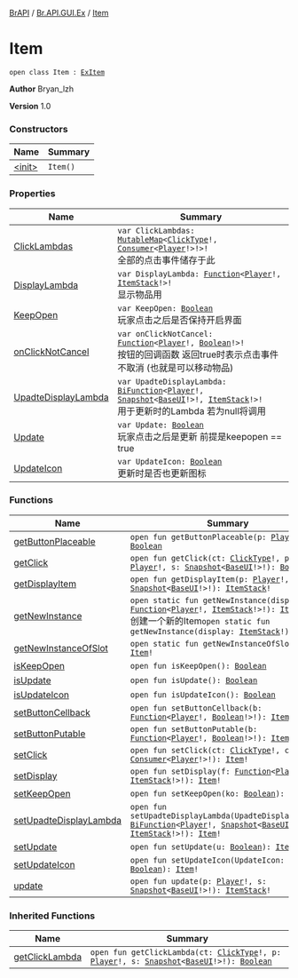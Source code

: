 [BrAPI](../../index.md) / [Br.API.GUI.Ex](../index.md) / [Item](./index.md)

# Item

`open class Item : `[`ExItem`](../-ex-item/index.md)

**Author**
Bryan_lzh

**Version**
1.0

### Constructors

| Name | Summary |
|---|---|
| [&lt;init&gt;](-init-.md) | `Item()` |

### Properties

| Name | Summary |
|---|---|
| [ClickLambdas](-click-lambdas.md) | `var ClickLambdas: `[`MutableMap`](https://kotlinlang.org/api/latest/jvm/stdlib/kotlin.collections/-mutable-map/index.html)`<`[`ClickType`](https://hub.spigotmc.org/javadocs/spigot/org/bukkit/event/inventory/ClickType.html)`!, `[`Consumer`](https://docs.oracle.com/javase/8/docs/api/java/util/function/Consumer.html)`<`[`Player`](https://hub.spigotmc.org/javadocs/spigot/org/bukkit/entity/Player.html)`!>!>!`<br>全部的点击事件储存于此 |
| [DisplayLambda](-display-lambda.md) | `var DisplayLambda: `[`Function`](https://docs.oracle.com/javase/8/docs/api/java/util/function/Function.html)`<`[`Player`](https://hub.spigotmc.org/javadocs/spigot/org/bukkit/entity/Player.html)`!, `[`ItemStack`](https://hub.spigotmc.org/javadocs/spigot/org/bukkit/inventory/ItemStack.html)`!>!`<br>显示物品用 |
| [KeepOpen](-keep-open.md) | `var KeepOpen: `[`Boolean`](https://kotlinlang.org/api/latest/jvm/stdlib/kotlin/-boolean/index.html)<br>玩家点击之后是否保持开启界面 |
| [onClickNotCancel](on-click-not-cancel.md) | `var onClickNotCancel: `[`Function`](https://docs.oracle.com/javase/8/docs/api/java/util/function/Function.html)`<`[`Player`](https://hub.spigotmc.org/javadocs/spigot/org/bukkit/entity/Player.html)`!, `[`Boolean`](https://kotlinlang.org/api/latest/jvm/stdlib/kotlin/-boolean/index.html)`!>!`<br>按钮的回调函数 返回true时表示点击事件不取消 (也就是可以移动物品) |
| [UpadteDisplayLambda](-upadte-display-lambda.md) | `var UpadteDisplayLambda: `[`BiFunction`](https://docs.oracle.com/javase/8/docs/api/java/util/function/BiFunction.html)`<`[`Player`](https://hub.spigotmc.org/javadocs/spigot/org/bukkit/entity/Player.html)`!, `[`Snapshot`](../-snapshot/index.md)`<`[`BaseUI`](../-base-u-i/index.md)`!>!, `[`ItemStack`](https://hub.spigotmc.org/javadocs/spigot/org/bukkit/inventory/ItemStack.html)`!>!`<br>用于更新时的Lambda 若为null将调用 |
| [Update](-update.md) | `var Update: `[`Boolean`](https://kotlinlang.org/api/latest/jvm/stdlib/kotlin/-boolean/index.html)<br>玩家点击之后是更新 前提是keepopen == true |
| [UpdateIcon](-update-icon.md) | `var UpdateIcon: `[`Boolean`](https://kotlinlang.org/api/latest/jvm/stdlib/kotlin/-boolean/index.html)<br>更新时是否也更新图标 |

### Functions

| Name | Summary |
|---|---|
| [getButtonPlaceable](get-button-placeable.md) | `open fun getButtonPlaceable(p: `[`Player`](https://hub.spigotmc.org/javadocs/spigot/org/bukkit/entity/Player.html)`!): `[`Boolean`](https://kotlinlang.org/api/latest/jvm/stdlib/kotlin/-boolean/index.html) |
| [getClick](get-click.md) | `open fun getClick(ct: `[`ClickType`](https://hub.spigotmc.org/javadocs/spigot/org/bukkit/event/inventory/ClickType.html)`!, p: `[`Player`](https://hub.spigotmc.org/javadocs/spigot/org/bukkit/entity/Player.html)`!, s: `[`Snapshot`](../-snapshot/index.md)`<`[`BaseUI`](../-base-u-i/index.md)`!>!): `[`Boolean`](https://kotlinlang.org/api/latest/jvm/stdlib/kotlin/-boolean/index.html) |
| [getDisplayItem](get-display-item.md) | `open fun getDisplayItem(p: `[`Player`](https://hub.spigotmc.org/javadocs/spigot/org/bukkit/entity/Player.html)`!, s: `[`Snapshot`](../-snapshot/index.md)`<`[`BaseUI`](../-base-u-i/index.md)`!>!): `[`ItemStack`](https://hub.spigotmc.org/javadocs/spigot/org/bukkit/inventory/ItemStack.html)`!` |
| [getNewInstance](get-new-instance.md) | `open static fun getNewInstance(display: `[`Function`](https://docs.oracle.com/javase/8/docs/api/java/util/function/Function.html)`<`[`Player`](https://hub.spigotmc.org/javadocs/spigot/org/bukkit/entity/Player.html)`!, `[`ItemStack`](https://hub.spigotmc.org/javadocs/spigot/org/bukkit/inventory/ItemStack.html)`!>!): `[`Item`](./index.md)`!`<br>创建一个新的Item`open static fun getNewInstance(display: `[`ItemStack`](https://hub.spigotmc.org/javadocs/spigot/org/bukkit/inventory/ItemStack.html)`!): `[`Item`](./index.md)`!` |
| [getNewInstanceOfSlot](get-new-instance-of-slot.md) | `open static fun getNewInstanceOfSlot(): `[`Item`](./index.md)`!` |
| [isKeepOpen](is-keep-open.md) | `open fun isKeepOpen(): `[`Boolean`](https://kotlinlang.org/api/latest/jvm/stdlib/kotlin/-boolean/index.html) |
| [isUpdate](is-update.md) | `open fun isUpdate(): `[`Boolean`](https://kotlinlang.org/api/latest/jvm/stdlib/kotlin/-boolean/index.html) |
| [isUpdateIcon](is-update-icon.md) | `open fun isUpdateIcon(): `[`Boolean`](https://kotlinlang.org/api/latest/jvm/stdlib/kotlin/-boolean/index.html) |
| [setButtonCellback](set-button-cellback.md) | `open fun setButtonCellback(b: `[`Function`](https://docs.oracle.com/javase/8/docs/api/java/util/function/Function.html)`<`[`Player`](https://hub.spigotmc.org/javadocs/spigot/org/bukkit/entity/Player.html)`!, `[`Boolean`](https://kotlinlang.org/api/latest/jvm/stdlib/kotlin/-boolean/index.html)`!>!): `[`Item`](./index.md)`!` |
| [setButtonPutable](set-button-putable.md) | `open fun setButtonPutable(b: `[`Function`](https://docs.oracle.com/javase/8/docs/api/java/util/function/Function.html)`<`[`Player`](https://hub.spigotmc.org/javadocs/spigot/org/bukkit/entity/Player.html)`!, `[`Boolean`](https://kotlinlang.org/api/latest/jvm/stdlib/kotlin/-boolean/index.html)`!>!): `[`Item`](./index.md)`!` |
| [setClick](set-click.md) | `open fun setClick(ct: `[`ClickType`](https://hub.spigotmc.org/javadocs/spigot/org/bukkit/event/inventory/ClickType.html)`!, c: `[`Consumer`](https://docs.oracle.com/javase/8/docs/api/java/util/function/Consumer.html)`<`[`Player`](https://hub.spigotmc.org/javadocs/spigot/org/bukkit/entity/Player.html)`!>!): `[`Item`](./index.md)`!` |
| [setDisplay](set-display.md) | `open fun setDisplay(f: `[`Function`](https://docs.oracle.com/javase/8/docs/api/java/util/function/Function.html)`<`[`Player`](https://hub.spigotmc.org/javadocs/spigot/org/bukkit/entity/Player.html)`!, `[`ItemStack`](https://hub.spigotmc.org/javadocs/spigot/org/bukkit/inventory/ItemStack.html)`!>!): `[`Item`](./index.md)`!` |
| [setKeepOpen](set-keep-open.md) | `open fun setKeepOpen(ko: `[`Boolean`](https://kotlinlang.org/api/latest/jvm/stdlib/kotlin/-boolean/index.html)`): `[`Item`](./index.md)`!` |
| [setUpadteDisplayLambda](set-upadte-display-lambda.md) | `open fun setUpadteDisplayLambda(UpadteDisplayLambda: `[`BiFunction`](https://docs.oracle.com/javase/8/docs/api/java/util/function/BiFunction.html)`<`[`Player`](https://hub.spigotmc.org/javadocs/spigot/org/bukkit/entity/Player.html)`!, `[`Snapshot`](../-snapshot/index.md)`<`[`BaseUI`](../-base-u-i/index.md)`!>!, `[`ItemStack`](https://hub.spigotmc.org/javadocs/spigot/org/bukkit/inventory/ItemStack.html)`!>!): `[`Item`](./index.md)`!` |
| [setUpdate](set-update.md) | `open fun setUpdate(u: `[`Boolean`](https://kotlinlang.org/api/latest/jvm/stdlib/kotlin/-boolean/index.html)`): `[`Item`](./index.md)`!` |
| [setUpdateIcon](set-update-icon.md) | `open fun setUpdateIcon(UpdateIcon: `[`Boolean`](https://kotlinlang.org/api/latest/jvm/stdlib/kotlin/-boolean/index.html)`): `[`Item`](./index.md)`!` |
| [update](update.md) | `open fun update(p: `[`Player`](https://hub.spigotmc.org/javadocs/spigot/org/bukkit/entity/Player.html)`!, s: `[`Snapshot`](../-snapshot/index.md)`<`[`BaseUI`](../-base-u-i/index.md)`!>!): `[`ItemStack`](https://hub.spigotmc.org/javadocs/spigot/org/bukkit/inventory/ItemStack.html)`!` |

### Inherited Functions

| Name | Summary |
|---|---|
| [getClickLambda](../-ex-item/get-click-lambda.md) | `open fun getClickLambda(ct: `[`ClickType`](https://hub.spigotmc.org/javadocs/spigot/org/bukkit/event/inventory/ClickType.html)`!, p: `[`Player`](https://hub.spigotmc.org/javadocs/spigot/org/bukkit/entity/Player.html)`!, s: `[`Snapshot`](../-snapshot/index.md)`<`[`BaseUI`](../-base-u-i/index.md)`!>!): `[`Boolean`](https://kotlinlang.org/api/latest/jvm/stdlib/kotlin/-boolean/index.html) |
